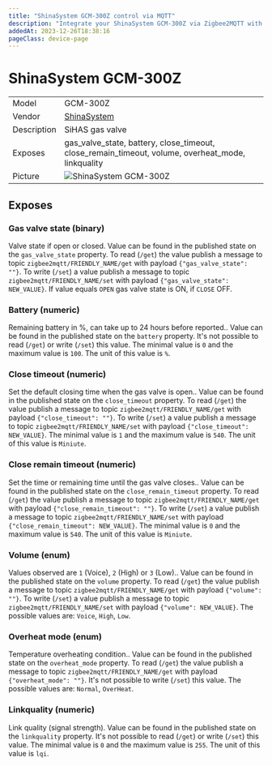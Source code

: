 ```yaml
---
title: "ShinaSystem GCM-300Z control via MQTT"
description: "Integrate your ShinaSystem GCM-300Z via Zigbee2MQTT with whatever smart home infrastructure you are using without the vendor's bridge or gateway."
addedAt: 2023-12-26T18:38:16
pageClass: device-page
---
```


<!-- !!!! -->
<!-- ATTENTION: This file is auto-generated through docgen! -->
<!-- You can only edit the "Notes"-Section between the two comment lines "Notes BEGIN" and "Notes END". -->
<!-- Do not use h1 or h2 heading within "## Notes"-Section. -->
<!-- !!!! -->

# ShinaSystem GCM-300Z

|     |     |
|-----|-----|
| Model | GCM-300Z  |
| Vendor  | [ShinaSystem](/supported-devices/#v=ShinaSystem)  |
| Description | SiHAS gas valve |
| Exposes | gas_valve_state, battery, close_timeout, close_remain_timeout, volume, overheat_mode, linkquality |
| Picture | ![ShinaSystem GCM-300Z](https://www.zigbee2mqtt.io/images/devices/GCM-300Z.jpg) |


<!-- Notes BEGIN: You can edit here. Add "## Notes" headline if not already present. -->


<!-- Notes END: Do not edit below this line -->




## Exposes

### Gas valve state (binary)
Valve state if open or closed.
Value can be found in the published state on the `gas_valve_state` property.
To read (`/get`) the value publish a message to topic `zigbee2mqtt/FRIENDLY_NAME/get` with payload `{"gas_valve_state": ""}`.
To write (`/set`) a value publish a message to topic `zigbee2mqtt/FRIENDLY_NAME/set` with payload `{"gas_valve_state": NEW_VALUE}`.
If value equals `OPEN` gas valve state is ON, if `CLOSE` OFF.

### Battery (numeric)
Remaining battery in %, can take up to 24 hours before reported..
Value can be found in the published state on the `battery` property.
It's not possible to read (`/get`) or write (`/set`) this value.
The minimal value is `0` and the maximum value is `100`.
The unit of this value is `%`.

### Close timeout (numeric)
Set the default closing time when the gas valve is open..
Value can be found in the published state on the `close_timeout` property.
To read (`/get`) the value publish a message to topic `zigbee2mqtt/FRIENDLY_NAME/get` with payload `{"close_timeout": ""}`.
To write (`/set`) a value publish a message to topic `zigbee2mqtt/FRIENDLY_NAME/set` with payload `{"close_timeout": NEW_VALUE}`.
The minimal value is `1` and the maximum value is `540`.
The unit of this value is `Miniute`.

### Close remain timeout (numeric)
Set the time or remaining time until the gas valve closes..
Value can be found in the published state on the `close_remain_timeout` property.
To read (`/get`) the value publish a message to topic `zigbee2mqtt/FRIENDLY_NAME/get` with payload `{"close_remain_timeout": ""}`.
To write (`/set`) a value publish a message to topic `zigbee2mqtt/FRIENDLY_NAME/set` with payload `{"close_remain_timeout": NEW_VALUE}`.
The minimal value is `0` and the maximum value is `540`.
The unit of this value is `Miniute`.

### Volume (enum)
Values observed are `1` (Voice), `2` (High) or `3` (Low)..
Value can be found in the published state on the `volume` property.
To read (`/get`) the value publish a message to topic `zigbee2mqtt/FRIENDLY_NAME/get` with payload `{"volume": ""}`.
To write (`/set`) a value publish a message to topic `zigbee2mqtt/FRIENDLY_NAME/set` with payload `{"volume": NEW_VALUE}`.
The possible values are: `Voice`, `High`, `Low`.

### Overheat mode (enum)
Temperature overheating condition..
Value can be found in the published state on the `overheat_mode` property.
To read (`/get`) the value publish a message to topic `zigbee2mqtt/FRIENDLY_NAME/get` with payload `{"overheat_mode": ""}`.
It's not possible to write (`/set`) this value.
The possible values are: `Normal`, `OverHeat`.

### Linkquality (numeric)
Link quality (signal strength).
Value can be found in the published state on the `linkquality` property.
It's not possible to read (`/get`) or write (`/set`) this value.
The minimal value is `0` and the maximum value is `255`.
The unit of this value is `lqi`.

